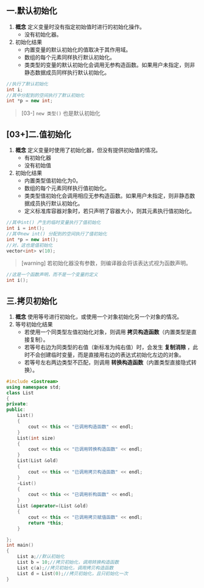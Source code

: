 ## 一.默认初始化
1.	**概念** 定义变量时没有指定初始值时进行的初始化操作。
	+	没有初始化器。
2.	初始化结果
	+	内置变量的默认初始化的值取决于其作用域。
	+	数组的每个元素同样执行默认初始化。
	+	类类型的变量的默认初始化会调用无参构造函数。如果用户未指定，则非静态数据成员同样执行默认初始化。
```c++
//执行了默认初始化
int i;
//其中分配到的空间执行了默认初始化
int *p = new int; 
```
>[03-] `new 类型()` 也是默认初始化


## [03+]二.值初始化
1.	**概念** 定义变量时使用了初始化器，但没有提供初始值的情况。
	+	有初始化器
	+	没有初始值
2.	初始化结果
	+	内置类型值初始化为0。
	+	数组的每个元素同样执行值初始化。
	+	类类型值初始化会调用相应无参构造函数。如果用户未指定，则非静态数据成员执行默认初始化。
	+	定义标准库容器对象时，若只声明了容器大小，则其元素执行值初始化。

```c++
//其中int() 产生的临时变量执行了值初始化
int i = int();
//其中new int() 分配到的空间执行了值初始化
int *p = new int();
//对，这也是值初始化
vector<int> v(10);
```

> [warning] 若初始化器没有参数，则编译器会将该表达式视为函数声明。

```c++
//这是一个函数声明，而不是一个变量的定义
int i();
```

## 三.拷贝初始化
1.	**概念** 使用等号进行初始化，或使用一个对象初始化另一个对象的情况。
2.	等号初始化结果
	+	若使用一个同类型左值初始化对象，则调用 **拷贝构造函数**（内置类型是直接复制）。
	+	若等号右边为同类型的右值（新标准为纯右值）时，会发生 **复制消除** ，此时不会创建临时变量，而是直接用右边的表达式初始化左边的对象。
	+	若等号左右两边类型不匹配，则调用 **转换构造函数**（内置类型直接隐式转换）。

```c++
#include <iostream>
using namespace std;
class List
{
private:
public:
    List()
    {
        cout << this << "已调用构造函数" << endl;
    }
    List(int size)
    {
        cout << this << "已调用转换构造函数" << endl;
    }
    List(List &old)
    {
        cout << this << "已调用拷贝构造函数" << endl;
    }
    ~List()
    {
        cout << this << "已调用析构函数" << endl;
    }
    List &operator=(List &old)
    {
        cout << this << "已调用拷贝赋值函数" << endl;
        return *this;
    }

};
int main()
{
    List a;//默认初始化
    List b = 10;//拷贝初始化，调用转换构造函数
    List c(a);//拷贝初始化，调用拷贝构造函数
    List d = List(0);//拷贝初始化，且只初始化一次
}
```

